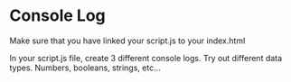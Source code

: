 # Console Log

Make sure that you have linked your script.js to your index.html

In your script.js file, create 3 different console logs. Try out different data types. Numbers, booleans, strings, etc...